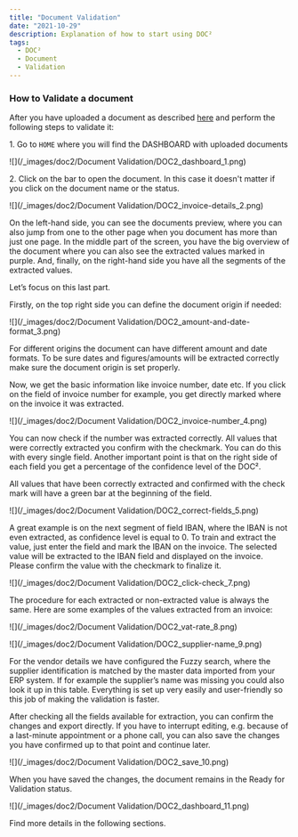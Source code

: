 ```yaml
---
title: "Document Validation"
date: "2021-10-29"
description: Explanation of how to start using DOC²
tags:
  - DOC²
  - Document
  - Validation
---
```


### How to Validate a document

After you have uploaded a document as described [here](/doc2/dashboard/) and perform the following steps to validate it:

1\. Go to `HOME` where you will find the DASHBOARD with uploaded documents

![](/_images/doc2/Document Validation/DOC2_dashboard_1.png)

2\. Click on the bar to open the document. In this case it doesn't matter if you click on the document name or the status.

![](/_images/doc2/Document Validation/DOC2_invoice-details_2.png)

On the left-hand side, you can see the documents preview, where you can also jump from one to the other page when you document has more than just one page. In the middle part of the screen, you have the big overview of the document where you can also see the extracted values marked in purple. And, finally, on the right-hand side you have all the segments of the extracted values.

Let’s focus on this last part.

Firstly, on the top right side you can define the document origin if needed:

![](/_images/doc2/Document Validation/DOC2_amount-and-date-format_3.png)

For different origins the document can have different amount and date formats. To be sure dates and figures/amounts will be extracted correctly make sure the document origin is set properly.

Now, we get the basic information like invoice number, date etc. If you click on the field of invoice number for example, you get directly marked where on the invoice it was extracted.

![](/_images/doc2/Document Validation/DOC2_invoice-number_4.png)

You can now check if the number was extracted correctly. All values that were correctly extracted you confirm with the checkmark. You can do this with every single field. Another important point is that on the right side of each field you get a percentage of the confidence level of the DOC².

All values that have been correctly extracted and confirmed with the check mark will have a green bar at the beginning of the field.

![](/_images/doc2/Document Validation/DOC2_correct-fields_5.png)

A great example is on the next segment of field IBAN, where the IBAN is not even extracted, as confidence level is equal to 0. To train and extract the value, just enter the field and mark the IBAN on the invoice. The selected value will be extracted to the IBAN field and displayed on the invoice. Please confirm the value with the checkmark to finalize it.

![](/_images/doc2/Document Validation/DOC2_click-check_7.png)

The procedure for each extracted or non-extracted value is always the same. Here are some examples of the values extracted from an invoice:

![](/_images/doc2/Document Validation/DOC2_vat-rate_8.png)

![](/_images/doc2/Document Validation/DOC2_supplier-name_9.png)

For the vendor details we have configured the Fuzzy search, where the supplier identification is matched by the master data imported from your ERP system. If for example the supplier’s name was missing you could also look it up in this table. Everything is set up very easily and user-friendly so this job of making the validation is faster.

After checking all the fields available for extraction, you can confirm the changes and export directly. If you have to interrupt editing, e.g. because of a last-minute appointment or a phone call, you can also save the changes you have confirmed up to that point and continue later.

![](/_images/doc2/Document Validation/DOC2_save_10.png)

When you have saved the changes, the document remains in the Ready for Validation status.

![](/_images/doc2/Document Validation/DOC2_dashboard_11.png)

Find more details in the following sections.
